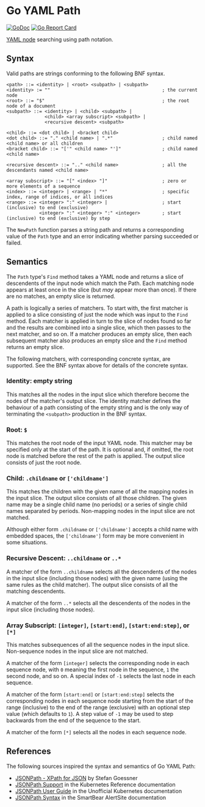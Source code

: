 # Go YAML Path

[![GoDoc](https://godoc.org/github.com/glyn/go-yamlpath?status.svg)](https://godoc.org/github.com/glyn/go-yamlpath)
[![Go Report Card](https://goreportcard.com/badge/glyn/go-yamlpath)](https://goreportcard.com/report/glyn/go-yamlpath)

[YAML node](https://godoc.org/gopkg.in/yaml.v3#Node) searching using path notation.

## Syntax

Valid paths are strings conforming to the following BNF syntax.

```
<path> ::= <identity> | <root> <subpath> | <subpath>
<identity> := ""                                         ; the current node
<root> ::= "$"                                           ; the root node of a document
<subpath> ::= <identity> | <child> <subpath> |
              <child> <array subscript> <subpath> |
              <recursive descent> <subpath>

<child> ::= <dot child> | <bracket child>
<dot child> ::= "." <child name> | ".*"                  ; child named <child name> or all children
<bracket child> ::= "['" <child name> "']"               ; child named <child name>

<recursive descent> ::= ".." <child name>                ; all the descendants named <child name>

<array subscript> ::= "[" <index> "]"                    ; zero or more elements of a sequence
<index> ::= <integer> | <range> | "*"                    ; specific index, range of indices, or all indices
<range> ::= <integer> ":" <integer> |                    ; start (inclusive) to end (exclusive)
            <integer> ":" <integer> ":" <integer>        ; start (inclusive) to end (exclusive) by step
```

The `NewPath` function parses a string path and returns a corresponding value of the `Path` type and
an error indicating whether parsing succeeded or failed. 

## Semantics

The `Path` type's `Find` method takes a YAML node and returns a slice of descendents of the input node which match the Path. Each matching node appears at least once in the slice (but _may_ appear more than once).
If there are no matches, an empty slice is returned.

A path is logically a series of matchers. To start with, the first matcher is applied to a slice consisting of just the node which was input to the `Find` method. Each matcher is applied in turn to the slice of nodes found so far and the results are combined into a single slice, which then passes to the next matcher, and so on. If a matcher produces an
empty slice, then each subsequent matcher also produces an empty slice and the `Find` method returns an empty slice.

The following matchers, with corresponding concrete syntax, are supported. See the BNF syntax above for details of
the concrete syntax.

### Identity: empty string

This matches all the nodes in the input slice which therefore become the nodes of the matcher's output slice.
The identity matcher defines the behaviour of a path consisting of the empty string and is the only way
of terminating the `<subpath>` production in the BNF syntax.

### Root: `$`

This matches the root node of the input YAML node. This matcher may be specified only at the start of the path. It is optional and, if omitted, the root node is matched before the rest of the path is applied. The output slice consists of just the root node.

### Child: `.childname` or `['childname']`

This matches the children with the given name of all the mapping nodes in the input slice. The output slice consists of all those children. The given name may be a single child name (no periods) or a series of single child names separated by periods. Non-mapping nodes in the input slice are not matched.

Although either form `.childname` or `['childname']` accepts a child name with embedded spaces, the 
`['childname']` form may be more convenient in some situations.

### Recursive Descent: `..childname` or `..*`

A matcher of the form `..childname` selects all the descendents of the nodes in the input slice (including those nodes) with the given name (using the same rules as the child matcher). The output slice consists of all the matching descendents.

A matcher of the form `..*` selects all the descendents of the nodes in the input slice (including those nodes).

### Array Subscript: `[integer]`, `[start:end]`, `[start:end:step]`, or `[*]`

This matches subsequences of all the sequence nodes in the input slice. Non-sequence nodes in the
input slice are not matched.

A matcher of the form `[integer]` selects the corresponding node in each sequence node, with `0` meaning the first node in the sequence, `1` the second node, and so on. A special index of `-1` selects the last node in each sequence.

A matcher of the form `[start:end]` or `[start:end:step]` selects the corresponding nodes in each sequence node starting from the start of the range (inclusive) to the end of the range (exclusive) with an optional step value (which defaults to `1`). A step value of `-1` may be used to step backwards from the end of the sequence to the
start.

A matcher of the form `[*]` selects all the nodes in each sequence node.

## References

The following sources inspired the syntax and semantics of Go YAML Path:

* [JSONPath - XPath for JSON](https://goessner.net/articles/JsonPath/) by Stefan Goessner
* [JSONPath Support](https://kubernetes.io/docs/reference/kubectl/jsonpath/) in the Kubernetes Reference documentation
* [JSONPath User Guide](https://unofficial-kubernetes.readthedocs.io/en/latest/user-guide/jsonpath/) in the Unofficial Kubernetes documentation
* [JSONPath Syntax](https://support.smartbear.com/alertsite/docs/monitors/api/endpoint/jsonpath.html) in the SmartBear AlertSite documentation